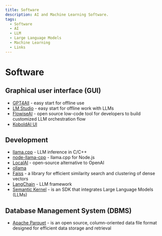 ```yaml
---
title: Software
description: AI and Machine Learning Software.
tags:
  - Software
  - AI
  - LLM
  - Large Language Models
  - Machine Learning
  - Links
---
```


# Software

## Graphical user interface (GUI)

* [GPT4All](https://www.nomic.ai/gpt4all) - easy start for offline use
* [LM Studio](https://lmstudio.ai/) - easy start for offline work with LLMs
* [FlowiseAI](https://flowiseai.com/) - open source low-code tool for developers to build customized LLM orchestration flow
* [KoboldAI UI](https://github.com/LostRuins/koboldcpp)

## Development

* [llama.cpp](https://github.com/ggerganov/llama.cpp) - LLM inference in C/C++
* [node-llama-cpp](https://github.com/withcatai/node-llama-cpp) - llama.cpp for Node.js
* [LocalAI](https://localai.io/) - open-source alternative to OpenAI
* [ollama](https://github.com/ollama)
* [Faiss](https://faiss.ai/) - a library for efficient similarity search and clustering of dense vectors
* [LangChain](https://www.langchain.com/) - LLM framework
* [Semantic Kernel](https://github.com/microsoft/semantic-kernel) - is an SDK that integrates Large Language Models (LLMs)

## Database Management System (DBMS)

* [Apache Parquet](https://parquet.apache.org/) - is an open source, column-oriented data file format designed for efficient data storage and retrieval
